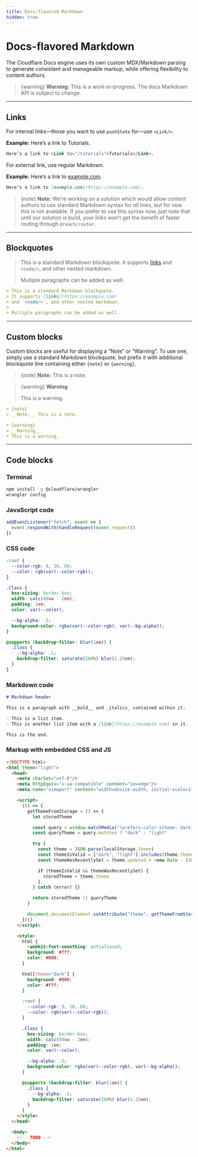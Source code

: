 ```yaml
---
title: Docs-flavored Markdown
hidden: true
---
```


# Docs-flavored Markdown

The Cloudflare Docs engine uses its own custom MDX/Markdown parsing to generate consistent and manageable markup, while offering flexibility to content authors.

> {warning} __Warning:__ This is a work-in-progress. The docs Markdown API is subject to change.

--------------------------------

## Links

For internal links—those you want to use `pushState` for—use `<Link/>`.

__Example:__ Here’s a link to <Link to="/tutorials">Tutorials</Link>.

```markdown
Here’s a link to <Link to="/tutorials">Tutorials</Link>.
```

For external link, use regular Markdown.

__Example:__ Here’s a link to [example.com](https://example.com).

```markdown
Here’s a link to [example.com](https://example.com).
```

> {note}
> __Note:__ We’re working on a solution which would allow content authors to use standard Markdown syntax for _all links_, but for now this is not available. If you prefer to use this syntax now, just note that until our solution is build, your links won’t get the benefit of faster routing through `@reach/router`.

--------------------------------

## Blockquotes

> This is a standard Markdown blockquote.
> It supports [links](https://example.com)
> and `<code/>`, and other nested markdown.
>
> Multiple paragraphs can be added as well.

```markdown
> This is a standard Markdown blockquote.
> It supports [links](https://example.com)
> and `<code/>`, and other nested markdown.
>
> Multiple paragraphs can be added as well.
```

--------------------------------

## Custom blocks

Custom blocks are useful for displaying a “Note” or “Warning”. To use one, simply use a standard Markdown blockquote, but prefix it with additional blockquote line containing either `{note}` or `{warning}`.

> {note}
> __Note:__ This is a note.

> {warning}
> __Warning__
>
> This is a warning.


```markdown
> {note}
> __Note:__ This is a note.

> {warning}
> __Warning__
> This is a warning.

```

--------------------------------

## Code blocks

### Terminal

```sh
npm install -g @cloudflare/wrangler
wrangler config
```


### JavaScript code

```js
addEventListener("fetch", event => {
  event.respondWith(handleRequest(event.request))
})
```

### CSS code

```css
:root {
  --color-rgb: 8, 10, 60;
  --color: rgb(var(--color-rgb));
}

.Class {
  box-sizing: border-box;
  width: calc(80vw - 2em);
  padding: 1em;
  color: var(--color);

  --bg-alpha: .5;
  background-color: rgba(var(--color-rgb), var(--bg-alpha));
}

@supports (backdrop-filter: blur(1em)) {
  .Class {
    --bg-alpha: .1;
    backdrop-filter: saturate(200%) blur(1.25em);
  }
}
```

### Markdown code

```markdown
# Markdown header

This is a paragraph with __bold__ and _italics_ contained within it.

- This is a list item.
- This is another list item with a [link](https://example.com) in it.

This is the end.
```

### Markup with embedded CSS and JS

```html
<!DOCTYPE html>
<html theme="light">
  <head>
    <meta charSet="utf-8"/>
    <meta httpEquiv="x-ua-compatible" content="ie=edge"/>
    <meta name="viewport" content="width=device-width, initial-scale=1"/>

    <script>
      (() => {
        getThemeFromStorage = () => {
          let storedTheme

          const query = window.matchMedia("(prefers-color-scheme: dark)")
          const queryTheme = query.matches ? "dark" : "light"

          try {
            const theme = JSON.parse(localStorage.theme)
            const themeIsValid = ["dark", "light"].includes(theme.theme)
            const themeWasRecentlySet = theme.updated > +new Date - (30 * 60 * 1000)

            if (themeIsValid && themeWasRecentlySet) {
              storedTheme = theme.theme
            }
          } catch (error) {}

          return storedTheme || queryTheme
        }

        document.documentElement.setAttribute("theme", getThemeFromStorage())
      })()
    </script>

    <style>
      html {
        -webkit-font-smoothing: antialiased;
        background: #fff;
        color: #000;
      }

      html[theme="dark"] {
        background: #000;
        color: #fff;
      }

      :root {
        --color-rgb: 8, 10, 60;
        --color: rgb(var(--color-rgb));
      }

      .Class {
        box-sizing: border-box;
        width: calc(80vw - 2em);
        padding: 1em;
        color: var(--color);

        --bg-alpha: .5;
        background-color: rgba(var(--color-rgb), var(--bg-alpha));
      }

      @supports (backdrop-filter: blur(1em)) {
        .Class {
          --bg-alpha: .1;
          backdrop-filter: saturate(200%) blur(1.25em);
        }
      }
    </style>
  </head>

  <body>
    <!-- TODO -->
  </body>
</html>
```
